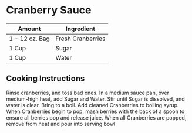 # Cranberry Sauce

|Amount | Ingredient|
|----|----|
1 - 12 oz. Bag | Fresh Cranberries
1 Cup | Sugar
1 Cup | Water

## Cooking Instructions

Rinse cranberries, and toss bad ones.
In a medium sauce pan, over medium-high heat, add Sugar and Water.
Stir until Sugar is dissolved, and water is clear.
Bring to a boil.
Add cleaned Cranberries to boiling syrup.
When Cranberries begin to pop, mash berries with the back of a spoon to ensure all berries pop and release juice.
When all Cranberries are popped, remove from heat and pour into serving bowl.